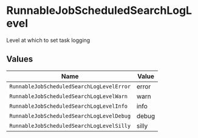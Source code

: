 # RunnableJobScheduledSearchLogLevel

Level at which to set task logging


## Values

| Name                                      | Value                                     |
| ----------------------------------------- | ----------------------------------------- |
| `RunnableJobScheduledSearchLogLevelError` | error                                     |
| `RunnableJobScheduledSearchLogLevelWarn`  | warn                                      |
| `RunnableJobScheduledSearchLogLevelInfo`  | info                                      |
| `RunnableJobScheduledSearchLogLevelDebug` | debug                                     |
| `RunnableJobScheduledSearchLogLevelSilly` | silly                                     |